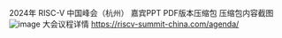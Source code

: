 2024年 RISC-V 中国峰会（杭州） 嘉宾PPT PDF版本压缩包
压缩包内容截图![image](https://github.com/user-attachments/assets/57a7560e-6caf-44c5-9b3a-44bafb624d27)
大会议程详情 https://riscv-summit-china.com/agenda/
